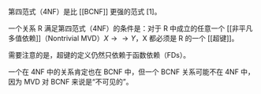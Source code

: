 第四范式（4NF）是比 [[BCNF]] 更强的范式 [1]。

一个关系 R 满足第四范式（4NF）的条件是：对于 R 中成立的任意一个 [[非平凡多值依赖]]（Nontrivial MVD）$X \to\to Y$，X 都必须是 R 的一个 [[超键]]。

需要注意的是，超键的定义仍然只依赖于函数依赖（FDs）。

一个在 4NF 中的关系肯定也在 BCNF 中，但一个 BCNF 关系可能不在 4NF 中，因为 MVD 对 BCNF 来说是“不可见的”。